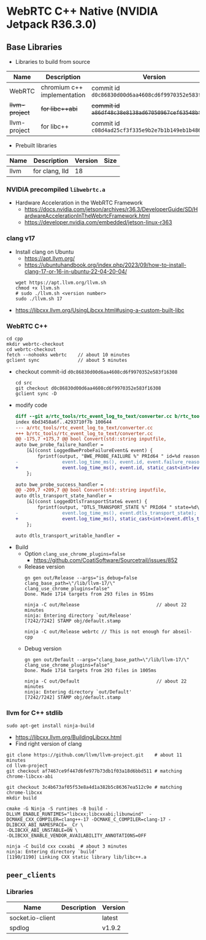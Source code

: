 
# WebRTC C++ Native (NVIDIA Jetpack R36.3.0)

## Base Libraries
* Libraries to build from source

| Name | Description | Version | Size |
| --- | --- | --- | --- |
| WebRTC | chromium c++ implementation | commit id `d0c86830d00d6aa4608cd6f9970352e583f16308` | 22 G |
| ~~llvm-project~~ | ~~for libc++abi~~ | ~~commit id `a86df48c38e8138ad67050967cef63548bffb230`~~ | 4.5 G |
| llvm-project | for libc++ | commit id `c08d4ad25cf3f335e9b2e7b1b149eb1b486868f1` | 4.5 G |

* Prebuilt libraries

| Name | Description | Version | Size |
| --- | --- | --- | --- |
| llvm | for clang, lld | 18 |  |


### NVIDIA precompiled `libwebrtc.a`
* Hardware Acceleration in the WebRTC Framework
  * https://docs.nvidia.com/jetson/archives/r36.3/DeveloperGuide/SD/HardwareAccelerationInTheWebrtcFramework.html
  * https://developer.nvidia.com/embedded/jetson-linux-r363


### clang v17
* Install clang on Ubuntu
  * https://apt.llvm.org/
  * https://ubuntuhandbook.org/index.php/2023/09/how-to-install-clang-17-or-16-in-ubuntu-22-04-20-04/
  ```
  wget https://apt.llvm.org/llvm.sh
  chmod +x llvm.sh
  # sudo ./llvm.sh <version number>
  sudo ./llvm.sh 17

  ```
* https://libcxx.llvm.org/UsingLibcxx.html#using-a-custom-built-libc

### WebRTC C++
```
cd cpp
mkdir webrtc-checkout
cd webrtc-checkout
fetch --nohooks webrtc    // about 10 minutes
gclient sync              // about 5 minutes
```
* checkout commit-id `d0c86830d00d6aa4608cd6f9970352e583f16308`
    ```
    cd src
    git checkout d0c86830d00d6aa4608cd6f9970352e583f16308
    gclient sync -D
    ```
* modify code
    ```diff
    diff --git a/rtc_tools/rtc_event_log_to_text/converter.cc b/rtc_tools/rtc_event_log_to_text/converter.cc
    index 6bd3458a6f..4293710f7b 100644
    --- a/rtc_tools/rtc_event_log_to_text/converter.cc
    +++ b/rtc_tools/rtc_event_log_to_text/converter.cc
    @@ -175,7 +175,7 @@ bool Convert(std::string inputfile,
    auto bwe_probe_failure_handler =
        [&](const LoggedBweProbeFailureEvent& event) {
            fprintf(output, "BWE_PROBE_FAILURE %" PRId64 " id=%d reason=%d\n",
    -                event.log_time_ms(), event.id, event.failure_reason);
    +                event.log_time_ms(), event.id, static_cast<int>(event.failure_reason));
        };

    auto bwe_probe_success_handler =
    @@ -209,7 +209,7 @@ bool Convert(std::string inputfile,
    auto dtls_transport_state_handler =
        [&](const LoggedDtlsTransportState& event) {
            fprintf(output, "DTLS_TRANSPORT_STATE %" PRId64 " state=%d\n",
    -                event.log_time_ms(), event.dtls_transport_state);
    +                event.log_time_ms(), static_cast<int>(event.dtls_transport_state));
        };

    auto dtls_transport_writable_handler =
    ```
* Build
  * Option `clang_use_chrome_plugins=false`
    * https://github.com/CoatiSoftware/Sourcetrail/issues/852
  * Release version
    ```
    gn gen out/Release --args="is_debug=false clang_base_path=\"/lib/llvm-17/\" clang_use_chrome_plugins=false"
    Done. Made 1714 targets from 293 files in 951ms

    ninja -C out/Release                            // about 22 minutes
    ninja: Entering directory `out/Release'
    [7242/7242] STAMP obj/default.stamp
    ```
    ```
    ninja -C out/Release webrtc // This is not enough for abseil-cpp
    ```
  * Debug version
    ```
    gn gen out/Default --args="clang_base_path=\"/lib/llvm-17/\" clang_use_chrome_plugins=false"
    Done. Made 1714 targets from 293 files in 1005ms

    ninja -C out/Default                            // about 22 minutes
    ninja: Entering directory `out/Default'
    [7242/7242] STAMP obj/default.stamp
    ```

### llvm for C++ stdlib
```
sudo apt-get install ninja-build
```
* https://libcxx.llvm.org/BuildingLibcxx.html
* Find right version of clang


```
git clone https://github.com/llvm/llvm-project.git    # about 11 minutes
cd llvm-project
git checkout af7467ce9f447d6fe977b73db1f03a18d6bbd511 # matching chrome-libcxx-abi

git checkout 3c4b673af05f53e8a4d1a382b5c86367ea512c9e # matching chrome-libcxx
mkdir build
```
```
cmake -G Ninja -S runtimes -B build -DLLVM_ENABLE_RUNTIMES="libcxx;libcxxabi;libunwind"  -DCMAKE_CXX_COMPILER=clang++-17 -DCMAKE_C_COMPILER=clang-17 -DLIBCXX_ABI_NAMESPACE=__Cr \
-DLIBCXX_ABI_UNSTABLE=ON \
-DLIBCXX_ENABLE_VENDOR_AVAILABILITY_ANNOTATIONS=OFF
```
```
ninja -C build cxx cxxabi  # about 3 minutes
ninja: Entering directory `build'
[1190/1190] Linking CXX static library lib/libc++.a
```

## `peer_clients`
### Libraries

| Name | Description | Version |
| --- | --- | --- |
| socket.io-client | | latest |
| spdlog | | v1.9.2|



